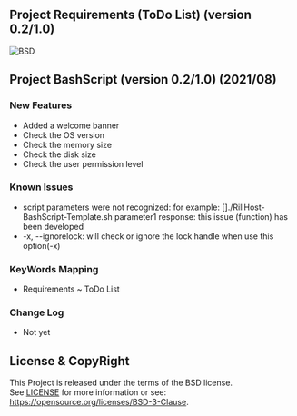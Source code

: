 
Project Requirements (ToDo List)
(version 0.2/1.0)
--------------------------------

![BSD](https://img.shields.io/badge/License-BSD3-blue.svg)


## Project BashScript (version 0.2/1.0) (2021/08)

### New Features
- Added a welcome banner
- Check the OS version
- Check the memory size
- Check the disk size
- Check the user permission level

### Known Issues
- script parameters were not recognized: 
  for example: []./RillHost-BashScript-Template.sh parameter1
  response: this issue (function) has been developed
- -x, --ignorelock: will check or ignore the lock handle when use this option(-x)

### KeyWords Mapping
- Requirements ~ ToDo List

### Change Log
- Not yet

## License & CopyRight
This Project is released under the terms of the BSD license.  
See [LICENSE](LICENSE.txt) for more information or see:  
https://opensource.org/licenses/BSD-3-Clause.
